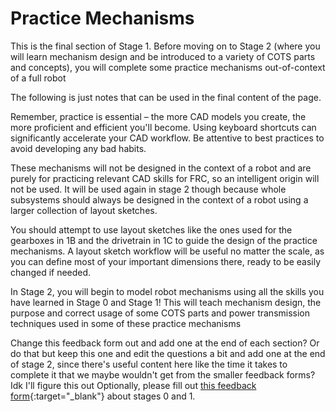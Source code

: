 # Practice Mechanisms

This is the final section of Stage 1. Before moving on to Stage 2 (where you will learn mechanism design and be introduced to a variety of COTS parts and concepts), you will complete some practice mechanisms out-of-context of a full robot

The following is just notes that can be used in the final content of the page.

Remember, practice is essential – the more CAD models you create, the more proficient and efficient you'll become. Using keyboard shortcuts can significantly accelerate your CAD workflow. Be attentive to best practices to avoid developing any bad habits.

These mechanisms will not be designed in the context of a robot and are purely for practicing relevant CAD skills for FRC, so an intelligent origin will not be used. It will be used again in stage 2 though because whole subsystems should always be designed in the context of a robot using a larger collection of layout sketches.

You should attempt to use layout sketches like the ones used for the gearboxes in 1B and the drivetrain in 1C to guide the design of the practice mechanisms. A layout sketch workflow will be useful no matter the scale, as you can define most of your important dimensions there, ready to be easily changed if needed.

In Stage 2, you will begin to model robot mechanisms using all the skills you have learned in Stage 0 and Stage 1! This will teach mechanism design, the purpose and correct usage of some COTS parts and power transmission techniques used in some of these practice mechanisms


Change this feedback form out and add one at the end of each section? Or do that but keep this one and edit the questions a bit and add one at the end of stage 2, since there's useful content here like the time it takes to complete it that we maybe wouldn't get from the smaller feedback forms? Idk I'll figure this out
Optionally, please fill out [this feedback form](https://forms.gle/J1QNvRkvpi7xyfuU8 "Learning Course Feedback Form"){:target="_blank"} about stages 0 and 1.
